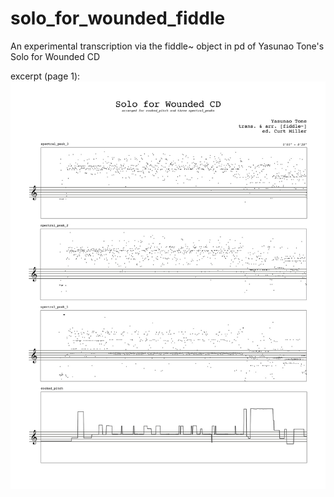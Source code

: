 # solo_for_wounded_fiddle
An experimental transcription via the fiddle~ object in pd of Yasunao Tone's Solo for Wounded CD

excerpt (page 1):
![excerpt of solo_for_wounded_fiddle](./excerpt.jpg)
